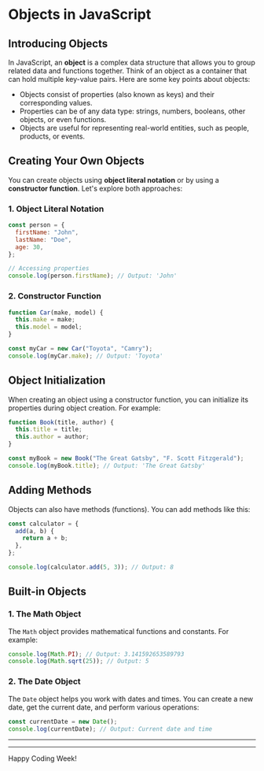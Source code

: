 # Objects in JavaScript

## Introducing Objects

In JavaScript, an **object** is a complex data structure that allows you to group related data and functions together. Think of an object as a container that can hold multiple key-value pairs. Here are some key points about objects:

- Objects consist of properties (also known as keys) and their corresponding values.
- Properties can be of any data type: strings, numbers, booleans, other objects, or even functions.
- Objects are useful for representing real-world entities, such as people, products, or events.

## Creating Your Own Objects

You can create objects using **object literal notation** or by using a **constructor function**. Let's explore both approaches:

### 1. Object Literal Notation

```javascript
const person = {
  firstName: "John",
  lastName: "Doe",
  age: 30,
};

// Accessing properties
console.log(person.firstName); // Output: 'John'
```

### 2. Constructor Function

```javascript
function Car(make, model) {
  this.make = make;
  this.model = model;
}

const myCar = new Car("Toyota", "Camry");
console.log(myCar.make); // Output: 'Toyota'
```

## Object Initialization

When creating an object using a constructor function, you can initialize its properties during object creation. For example:

```javascript
function Book(title, author) {
  this.title = title;
  this.author = author;
}

const myBook = new Book("The Great Gatsby", "F. Scott Fitzgerald");
console.log(myBook.title); // Output: 'The Great Gatsby'
```

## Adding Methods

Objects can also have methods (functions). You can add methods like this:

```javascript
const calculator = {
  add(a, b) {
    return a + b;
  },
};

console.log(calculator.add(5, 3)); // Output: 8
```

## Built-in Objects

### 1. The Math Object

The `Math` object provides mathematical functions and constants. For example:

```javascript
console.log(Math.PI); // Output: 3.141592653589793
console.log(Math.sqrt(25)); // Output: 5
```

### 2. The Date Object

The `Date` object helps you work with dates and times. You can create a new date, get the current date, and perform various operations:

```javascript
const currentDate = new Date();
console.log(currentDate); // Output: Current date and time
```

---

---

Happy Coding Week!
